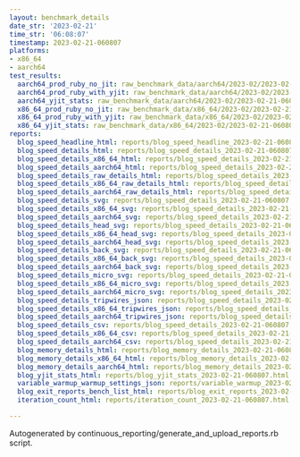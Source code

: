 ```yaml
---
layout: benchmark_details
date_str: '2023-02-21'
time_str: '06:08:07'
timestamp: 2023-02-21-060807
platforms:
- x86_64
- aarch64
test_results:
  aarch64_prod_ruby_no_jit: raw_benchmark_data/aarch64/2023-02/2023-02-21-060807_basic_benchmark_aarch64_prod_ruby_no_jit.json
  aarch64_prod_ruby_with_yjit: raw_benchmark_data/aarch64/2023-02/2023-02-21-060807_basic_benchmark_aarch64_prod_ruby_with_yjit.json
  aarch64_yjit_stats: raw_benchmark_data/aarch64/2023-02/2023-02-21-060807_basic_benchmark_aarch64_yjit_stats.json
  x86_64_prod_ruby_no_jit: raw_benchmark_data/x86_64/2023-02/2023-02-21-060807_basic_benchmark_x86_64_prod_ruby_no_jit.json
  x86_64_prod_ruby_with_yjit: raw_benchmark_data/x86_64/2023-02/2023-02-21-060807_basic_benchmark_x86_64_prod_ruby_with_yjit.json
  x86_64_yjit_stats: raw_benchmark_data/x86_64/2023-02/2023-02-21-060807_basic_benchmark_x86_64_yjit_stats.json
reports:
  blog_speed_headline_html: reports/blog_speed_headline_2023-02-21-060807.html
  blog_speed_details_html: reports/blog_speed_details_2023-02-21-060807.html
  blog_speed_details_x86_64_html: reports/blog_speed_details_2023-02-21-060807.x86_64.html
  blog_speed_details_aarch64_html: reports/blog_speed_details_2023-02-21-060807.aarch64.html
  blog_speed_details_raw_details_html: reports/blog_speed_details_2023-02-21-060807.raw_details.html
  blog_speed_details_x86_64_raw_details_html: reports/blog_speed_details_2023-02-21-060807.x86_64.raw_details.html
  blog_speed_details_aarch64_raw_details_html: reports/blog_speed_details_2023-02-21-060807.aarch64.raw_details.html
  blog_speed_details_svg: reports/blog_speed_details_2023-02-21-060807.svg
  blog_speed_details_x86_64_svg: reports/blog_speed_details_2023-02-21-060807.x86_64.svg
  blog_speed_details_aarch64_svg: reports/blog_speed_details_2023-02-21-060807.aarch64.svg
  blog_speed_details_head_svg: reports/blog_speed_details_2023-02-21-060807.head.svg
  blog_speed_details_x86_64_head_svg: reports/blog_speed_details_2023-02-21-060807.x86_64.head.svg
  blog_speed_details_aarch64_head_svg: reports/blog_speed_details_2023-02-21-060807.aarch64.head.svg
  blog_speed_details_back_svg: reports/blog_speed_details_2023-02-21-060807.back.svg
  blog_speed_details_x86_64_back_svg: reports/blog_speed_details_2023-02-21-060807.x86_64.back.svg
  blog_speed_details_aarch64_back_svg: reports/blog_speed_details_2023-02-21-060807.aarch64.back.svg
  blog_speed_details_micro_svg: reports/blog_speed_details_2023-02-21-060807.micro.svg
  blog_speed_details_x86_64_micro_svg: reports/blog_speed_details_2023-02-21-060807.x86_64.micro.svg
  blog_speed_details_aarch64_micro_svg: reports/blog_speed_details_2023-02-21-060807.aarch64.micro.svg
  blog_speed_details_tripwires_json: reports/blog_speed_details_2023-02-21-060807.tripwires.json
  blog_speed_details_x86_64_tripwires_json: reports/blog_speed_details_2023-02-21-060807.x86_64.tripwires.json
  blog_speed_details_aarch64_tripwires_json: reports/blog_speed_details_2023-02-21-060807.aarch64.tripwires.json
  blog_speed_details_csv: reports/blog_speed_details_2023-02-21-060807.csv
  blog_speed_details_x86_64_csv: reports/blog_speed_details_2023-02-21-060807.x86_64.csv
  blog_speed_details_aarch64_csv: reports/blog_speed_details_2023-02-21-060807.aarch64.csv
  blog_memory_details_html: reports/blog_memory_details_2023-02-21-060807.html
  blog_memory_details_x86_64_html: reports/blog_memory_details_2023-02-21-060807.x86_64.html
  blog_memory_details_aarch64_html: reports/blog_memory_details_2023-02-21-060807.aarch64.html
  blog_yjit_stats_html: reports/blog_yjit_stats_2023-02-21-060807.html
  variable_warmup_warmup_settings_json: reports/variable_warmup_2023-02-21-060807.warmup_settings.json
  blog_exit_reports_bench_list_html: reports/blog_exit_reports_2023-02-21-060807.bench_list.html
  iteration_count_html: reports/iteration_count_2023-02-21-060807.html

---
```

Autogenerated by continuous_reporting/generate_and_upload_reports.rb script.
